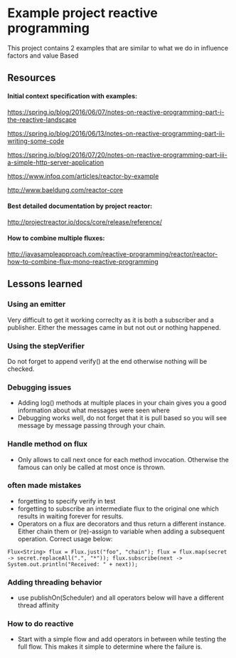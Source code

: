 # Example project reactive programming 
This project contains 2 examples that are similar to what we do in influence factors and value Based

## Resources

#### Initial context specification with examples:

https://spring.io/blog/2016/06/07/notes-on-reactive-programming-part-i-the-reactive-landscape

https://spring.io/blog/2016/06/13/notes-on-reactive-programming-part-ii-writing-some-code

https://spring.io/blog/2016/07/20/notes-on-reactive-programming-part-iii-a-simple-http-server-application

https://www.infoq.com/articles/reactor-by-example

http://www.baeldung.com/reactor-core

#### Best detailed documentation by project reactor:

http://projectreactor.io/docs/core/release/reference/

#### How to combine multiple fluxes:

http://javasampleapproach.com/reactive-programming/reactor/reactor-how-to-combine-flux-mono-reactive-programming


## Lessons learned

### Using an emitter

Very difficult to get it working correclty as it is both a subscriber and a publisher. 
Either the messages came in but not out or nothing happened.

### Using the stepVerifier

Do not forget to append verify() at the end otherwise nothing will be checked.

### Debugging issues

- Adding log() methods at multiple places in your chain gives you a good information about what messages were seen where
- Debugging works well, do not forget that it is pull based so you will see message by message passing through your chain.

### Handle method on flux

- Only allows to call next once for each method invocation. Otherwise the famous can only be called at most once is thrown.

### often made mistakes

- forgetting to specify verify in test
- forgetting to subscribe an intermediate flux to the original one which results in waiting forever for results.
- Operators on a flux are decorators and thus return a different instance. Either chain them or (re)-assign to variable when adding a subsequent operation. Correct usage below:

`Flux<String> flux = Flux.just("foo", "chain");
 flux = flux.map(secret -> secret.replaceAll(".", "*"));
 flux.subscribe(next -> System.out.println("Received: " + next));`

### Adding threading behavior

- use publishOn(Scheduler) and all operators below will have a different thread affinity

### How to do reactive

- Start with a simple flow and add operators in between while testing the full flow. This makes it simple to determine where the failure is.

